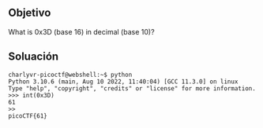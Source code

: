 ## Objetivo
What is 0x3D (base 16) in decimal (base 10)?

## Soluación 
```
charlyvr-picoctf@webshell:~$ python
Python 3.10.6 (main, Aug 10 2022, 11:40:04) [GCC 11.3.0] on linux
Type "help", "copyright", "credits" or "license" for more information.
>>> int(0x3D)
61
>>
picoCTF{61}
```